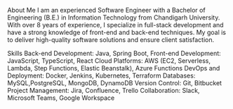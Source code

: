 About Me
I am an experienced Software Engineer with a Bachelor of Engineering (B.E.) in Information Technology from Chandigarh University. With over 8 years of experience, I specialize in full-stack development and have a strong knowledge of front-end and back-end techniques. My goal is to deliver high-quality software solutions and ensure client satisfaction.

Skills
Back-end Development: Java, Spring Boot,
Front-end Development: JavaScript, TypeScript, React
Cloud Platforms: AWS (EC2, Serverless, Lambda, Step Functions, Elastic Beanstalk), Azure Functions
DevOps and Deployment: Docker, Jenkins, Kubernetes, Terraform
Databases: MySQL,PostgreSQL, MongoDB, DynamoDB
Version Control: Git, Bitbucket
Project Management: Jira, Confluence, Trello
Collaboration: Slack, Microsoft Teams, Google Workspace
